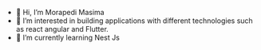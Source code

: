 - 👋 Hi, I’m Morapedi Masima
- 👀 I’m interested in building applications with different technologies such as react angular and Flutter.
- 🌱 I’m currently learning Nest Js

<!---
mmasima/mmasima is a ✨ special ✨ repository because its `README.md` (this file) appears on your GitHub profile.
You can click the Preview link to take a look at your changes.
--->
